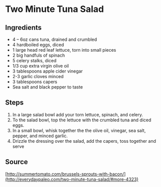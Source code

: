 # Two Minute Tuna Salad

## Ingredients
- 4 – 6oz cans tuna, drained and crumbled
- 4 hardboiled eggs, diced
- 1 large head red leaf lettuce, torn into small pieces
- 2 big handfuls of spinach
- 5 celery stalks, diced
- 1/3 cup extra virgin olive oil
- 3 tablespoons apple cider vinegar
- 2-3 garlic cloves minced
- 3 tablespoons capers
- Sea salt and black pepper to taste

## Steps
1. In a large salad bowl add your torn lettuce, spinach, and celery.
2. To the salad bowl, top the lettuce with the crumbled tuna and diced eggs.
3. In a small bowl, whisk together the the olive oil, vinegar, sea salt, pepper, and minced garlic.
4. Drizzle the dressing over the salad, add the capers, toss together and serve

## Source
[http://summertomato.com/brussels-sprouts-with-bacon/](http://everydaypaleo.com/two-minute-tuna-salad/#more-4323)

